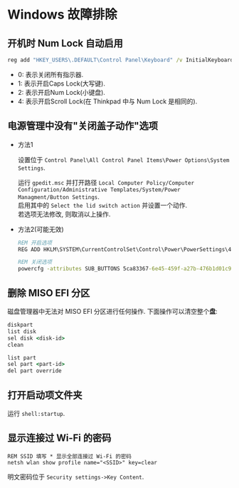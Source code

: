 # Windows 故障排除

## 开机时 Num Lock 自动启用  

```bat
reg add "HKEY_USERS\.DEFAULT\Control Panel\Keyboard" /v InitialKeyboardIndicators /t REG_DWORD /d 0 /f
```

- 0: 表示关闭所有指示器.
- 1: 表示开启Caps Lock(大写键).
- 2: 表示开启Num Lock(小键盘).
- 4: 表示开启Scroll Lock(在 Thinkpad 中与 Num Lock 是相同的).

## 电源管理中没有"关闭盖子动作"选项

- 方法1

    设置位于 `Control Panel\All Control Panel Items\Power Options\System Settings`.  

    运行 `gpedit.msc` 并打开路径 `Local Computer Policy/Computer Configuration/Administrative Templates/System/Power Managment/Button Settings`.  
    启用其中的 `Select the lid switch action` 并设置一个动作.  
    若选项无法修改, 则取消以上操作.  

- 方法2(可能无效)

    ```bat
    REM 开启选项
    REG ADD HKLM\SYSTEM\CurrentControlSet\Control\Power\PowerSettings\4f971e89-eebd-4455-a8de-9e59040e7347\5ca83367-6e45-459f-a27b-476b1d01c936 /v Attributes /t REG_DWORD /d 2 /f

    REM 关闭选项
    powercfg -attributes SUB_BUTTONS 5ca83367-6e45-459f-a27b-476b1d01c936 +ATTRIB_HIDE
    ```

## 删除 MISO EFI 分区

磁盘管理器中无法对 MISO EFI 分区进行任何操作. 下面操作可以清空整个**盘**:  

```bat
diskpart
list disk
sel disk <disk-id>
clean
```

```bat
list part
sel part <part-id>
del part override
```

## 打开启动项文件夹

运行 `shell:startup`.  

## 显示连接过 Wi-Fi 的密码

```
REM SSID 填写 * 显示全部连接过 Wi-Fi 的密码
netsh wlan show profile name="<SSID>" key=clear
```

明文密码位于 `Security settings->Key Content`.  